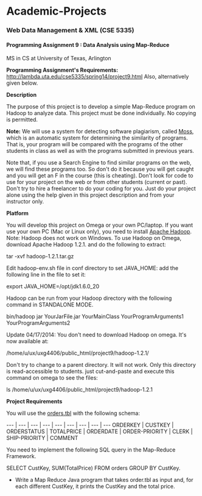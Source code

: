 # Academic-Projects
### Web Data Management & XML (CSE 5335)
#### Programming Assignment 9 : Data Analysis using Map-Reduce
MS in CS at University of Texas, Arlington

**Programming Assignment's Requirements:** http://lambda.uta.edu/cse5335/spring14/project9.html Also, alternatively given below.

**Description**

The purpose of this project is to develop a simple Map-Reduce program on Hadoop to analyze data. This project must be done individually. No copying is permitted.

**Note:** We will use a system for detecting software plagiarism, called [Moss](http://theory.stanford.edu/~aiken/moss/), which is an automatic system for determining the similarity of programs. That is, your program will be compared with the programs of the other students in class as well as with the programs submitted in previous years.

Note that, if you use a Search Engine to find similar programs on the web, we will find these programs too. So don't do it because you will get caught and you will get an F in the course (this is cheating). Don't look for code to use for your project on the web or from other students (current or past). Don't try to hire a freelancer to do your coding for you. Just do your project alone using the help given in this project description and from your instructor only.

**Platform**

You will develop this project on Omega or your own PC/laptop. If you want use your own PC (Mac or Linux only), you need to install [Apache Hadoop](http://hadoop.apache.org/docs/r1.2.1/single_node_setup.html). Note: Hadoop does not work on Windows. To use Hadoop on Omega, download Apache Hadoop 1.2.1. and do the following to extract:

tar -xvf hadoop-1.2.1.tar.gz 

Edit hadoop-env.sh file in conf directory to set JAVA_HOME: add the following line in the file to set it:

export JAVA_HOME=/opt/jdk1.6.0_20

Hadoop can be run from your Hadoop directory with the following command in STANDALONE MODE.

bin/hadoop jar YourJarFile.jar YourMainClass YourProgramArguments1 YourProgramArguments2

Update 04/17/2014: You don't need to download Hadoop on omega. It's now available at:

/home/u/ux/uxg4406/public_html/project9/hadoop-1.2.1/

Don't try to change to a parent directory. It will not work. Only this directory is read-accessible to students. just cut-and-paste and execute this command on omega to see the files:

ls /home/u/ux/uxg4406/public_html/project9/hadoop-1.2.1

**Project Requirements**

You will use the [orders.tbl](http://omega.uta.edu/~uxg4406/project9/orders.tbl) with the following schema:

--- | --- | --- | --- | --- | --- | --- | --- | ---
ORDERKEY | CUSTKEY | ORDERSTATUS | TOTALPRICE | ORDERDATE | ORDER-PRIORITY | CLERK | SHIP-PRIORITY | COMMENT

You need to implement the following SQL query in the Map-Reduce Framework.

SELECT CustKey, SUM(TotalPrice) FROM orders GROUP BY CustKey.

* Write a Map Reduce Java program that takes order.tbl as input and, for each different CustKey, it prints the CustKey and the total price. 